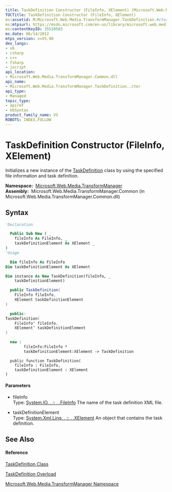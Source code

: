 ```yaml
---
title: TaskDefinition Constructor (FileInfo, XElement) (Microsoft.Web.Media.TransformManager)
TOCTitle: TaskDefinition Constructor (FileInfo, XElement)
ms:assetid: M:Microsoft.Web.Media.TransformManager.TaskDefinition.#ctor(System.IO.FileInfo,System.Xml.Linq.XElement)
ms:mtpsurl: https://msdn.microsoft.com/en-us/library/microsoft.web.media.transformmanager.taskdefinition.taskdefinition(v=VS.90)
ms:contentKeyID: 35520583
ms.date: 06/14/2012
mtps_version: v=VS.90
dev_langs:
- vb
- csharp
- c++
- fsharp
- jscript
api_location:
- Microsoft.Web.Media.TransformManager.Common.dll
api_name:
- Microsoft.Web.Media.TransformManager.TaskDefinition..ctor
api_type:
- Managed
topic_type:
- apiref
- kbSyntax
product_family_name: VS
ROBOTS: INDEX,FOLLOW
---
```


# TaskDefinition Constructor (FileInfo, XElement)

Initializes a new instance of the [TaskDefinition](taskdefinition-class-microsoft-web-media-transformmanager.md) class by using the specified file information and task definition.

**Namespace:**  [Microsoft.Web.Media.TransformManager](microsoft-web-media-transformmanager-namespace.md)  
**Assembly:**  Microsoft.Web.Media.TransformManager.Common (in Microsoft.Web.Media.TransformManager.Common.dll)

## Syntax

``` vb
'Declaration

  Public Sub New ( _
    fileInfo As FileInfo, _
    taskDefinitionElement As XElement _
)
'Usage

  Dim fileInfo As FileInfo
Dim taskDefinitionElement As XElement

Dim instance As New TaskDefinition(fileInfo, _
    taskDefinitionElement)
```

``` csharp
  public TaskDefinition(
    FileInfo fileInfo,
    XElement taskDefinitionElement
)
```

``` c++
  public:
TaskDefinition(
    FileInfo^ fileInfo, 
    XElement^ taskDefinitionElement
)
```

``` fsharp
  new : 
        fileInfo:FileInfo * 
        taskDefinitionElement:XElement -> TaskDefinition
```

``` jscript
  public function TaskDefinition(
    fileInfo : FileInfo, 
    taskDefinitionElement : XElement
)
```

#### Parameters

  - fileInfo  
    Type: [System.IO. . :: . .FileInfo](https://msdn.microsoft.com/en-us/library/akth6b1k\(v=vs.90\))  
    The name of the task definition XML file.  

<!-- end list -->

  - taskDefinitionElement  
    Type: [System.Xml.Linq. . :: . .XElement](https://msdn.microsoft.com/en-us/library/bb340098\(v=vs.90\))  
    An object that contains the task definition.  

## See Also

#### Reference

[TaskDefinition Class](taskdefinition-class-microsoft-web-media-transformmanager.md)

[TaskDefinition Overload](taskdefinition-constructor-microsoft-web-media-transformmanager.md)

[Microsoft.Web.Media.TransformManager Namespace](microsoft-web-media-transformmanager-namespace.md)

